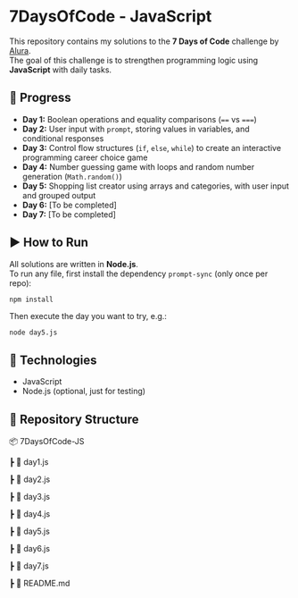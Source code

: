 # 7DaysOfCode - JavaScript

This repository contains my solutions to the **7 Days of Code** challenge by [Alura](https://7daysofcode.io/).  
The goal of this challenge is to strengthen programming logic using **JavaScript** with daily tasks.  

## 📅 Progress

- **Day 1:** Boolean operations and equality comparisons (`==` vs `===`)
- **Day 2:** User input with `prompt`, storing values in variables, and conditional responses
- **Day 3:** Control flow structures (`if`, `else`, `while`) to create an interactive programming career choice game
- **Day 4:** Number guessing game with loops and random number generation (`Math.random()`)
- **Day 5:** Shopping list creator using arrays and categories, with user input and grouped output
- **Day 6:** [To be completed]
- **Day 7:** [To be completed]

## ▶️ How to Run

All solutions are written in **Node.js**.  
To run any file, first install the dependency `prompt-sync` (only once per repo):

```bash
npm install
```

Then execute the day you want to try, e.g.:

```
node day5.js
```

## 🚀 Technologies
- JavaScript
- Node.js (optional, just for testing)

## 📂 Repository Structure

📦 7DaysOfCode-JS

┣ 📜 day1.js

┣ 📜 day2.js

┣ 📜 day3.js

┣ 📜 day4.js

┣ 📜 day5.js

┣ 📜 day6.js

┣ 📜 day7.js

┣ 📜 README.md